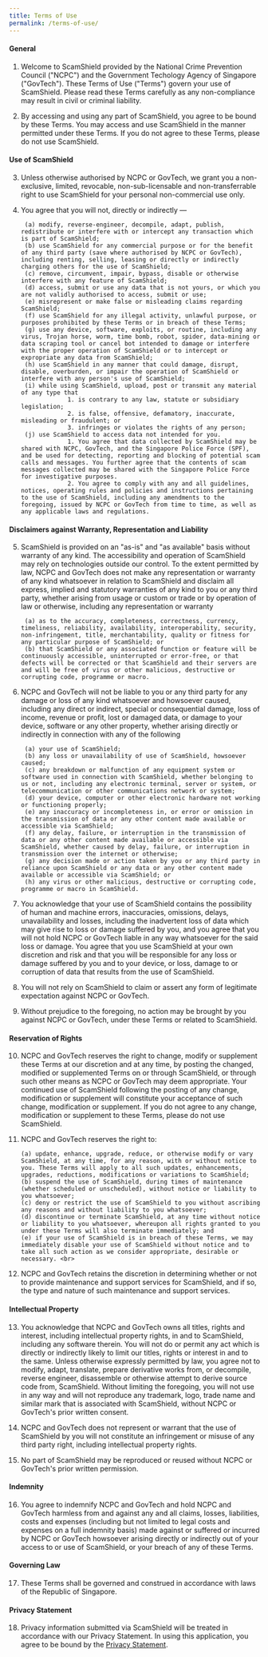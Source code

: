 ```yaml
---
title: Terms of Use
permalink: /terms-of-use/
---
```

#### General
1. Welcome to ScamShield provided by the National Crime Prevention Council ("NCPC") and the Government Techology Agency of Singapore ("GovTech"). These Terms of Use ("Terms") govern your use of ScamShield. Please read these Terms carefully as any non-compliance may result in civil or criminal liability.

2. By accessing and using any part of ScamShield, you agree to be bound by these Terms. You may access and use ScamShield in the manner permitted under these Terms. If you do not agree to these Terms, please do not use ScamShield.

#### Use of ScamShield
3. Unless otherwise authorised by NCPC or GovTech, we grant you a non-exclusive, limited, revocable, non-sub-licensable and non-transferrable right to use ScamShield for your personal non-commercial use only.

4. You agree that you will not, directly or indirectly —

		(a) modify, reverse-engineer, decompile, adapt, publish, redistribute or interfere with or intercept any transaction which is part of ScamShield;
		(b) use ScamShield for any commercial purpose or for the benefit of any third party (save where authorised by NCPC or GovTech), including renting, selling, leasing or directly or indirectly charging others for the use of ScamShield;
		(c) remove, circumvent, impair, bypass, disable or otherwise interfere with any feature of ScamShield;
		(d) access, submit or use any data that is not yours, or which you are not validly authorised to access, submit or use;
		(e) misrepresent or make false or misleading claims regarding ScamShield;
		(f) use ScamShield for any illegal activity, unlawful purpose, or purposes prohibited by these Terms or in breach of these Terms;
		(g) use any device, software, exploits, or routine, including any virus, Trojan horse, worm, time bomb, robot, spider, data-mining or data scraping tool or cancel bot intended to damage or interfere with the proper operation of ScamShield or to intercept or expropriate any data from ScamShield;
		(h) use ScamShield in any manner that could damage, disrupt, disable, overburden, or impair the operation of ScamShield or interfere with any person's use of ScamShield;
		(i) while using ScamShield, upload, post or transmit any material of any type that 
					1. is contrary to any law, statute or subsidiary legislation;
					2. is false, offensive, defamatory, inaccurate, misleading or fraudulent; or
					3. infringes or violates the rights of any person;  
		(j) use ScamShield to access data not intended for you.
					1. You agree that data collected by ScamShield may be shared with NCPC, GovTech, and the Singapore Police Force (SPF), and be used for detecting, reporting and blocking of potential scam calls and messages. You further agree that the contents of scam messages collected may be shared with the Singapore Police Force for investigative purposes.     
					2. You agree to comply with any and all guidelines, notices, operating rules and policies and instructions pertaining to the use of ScamShield, including any amendments to the foregoing, issued by NCPC or GovTech from time to time, as well as any applicable laws and regulations.
        
#### Disclaimers against Warranty, Representation and Liability

5. ScamShield is provided on an "as-is" and "as available" basis without warranty of any kind. The accessibility and operation of ScamShield may rely on technologies outside our control. To the extent permitted by law, NCPC and GovTech does not make any representation or warranty of any kind whatsoever in relation to ScamShield and disclaim all express, implied and statutory warranties of any kind to you or any third party, whether arising from usage or custom or trade or by operation of law or otherwise, including any representation or warranty
 
		(a) as to the accuracy, completeness, correctness, currency, timeliness, reliability, availability, interoperability, security, non-infringement, title, merchantability, quality or fitness for any particular purpose of ScamShield; or 
		(b) that ScamShield or any associated function or feature will be continuously accessible, uninterrupted or error-free, or that defects will be corrected or that ScamShield and their servers are and will be free of virus or other malicious, destructive or corrupting code, programme or macro.

6. NCPC and GovTech will not be liable to you or any third party for any damage or loss of any kind whatsoever and howsoever caused, including any direct or indirect, special or consequential damage, loss of income, revenue or profit, lost or damaged data, or damage to your device, software or any other property, whether arising directly or indirectly in connection with any of the following

		(a) your use of ScamShield;
		(b) any loss or unavailability of use of ScamShield, howsoever caused;
		(c) any breakdown or malfunction of any equipment system or software used in connection with ScamShield, whether belonging to us or not, including any electronic terminal, server or system, or telecommunication or other communications network or system;
		(d) your device, computer or other electronic hardware not working or functioning properly;
		(e) any inaccuracy or incompleteness in, or error or omission in the transmission of data or any other content made available or accessible via ScamShield;
		(f) any delay, failure, or interruption in the transmission of data or any other content made available or accessible via ScamShield, whether caused by delay, failure, or interruption in transmission over the internet or otherwise;
		(g) any decision made or action taken by you or any third party in reliance upon ScamShield or any data or any other content made available or accessible via ScamShield; or
		(h) any virus or other malicious, destructive or corrupting code, programme or macro in ScamShield.

7. You acknowledge that your use of ScamShield contains the possibility of human and machine errors, inaccuracies, omissions, delays, unavailability and losses, including the inadvertent loss of data which may give rise to loss or damage suffered by you, and you agree that you will not hold NCPC or GovTech liable in any way whatsoever for the said loss or damage. You agree that you use ScamShield at your own discretion and risk and that you will be responsible for any loss or damage suffered by you and to your device, or loss, damage to or corruption of data that results from the use of ScamShield.

8. You will not rely on ScamShield to claim or assert any form of legitimate expectation against NCPC or GovTech.

9. Without prejudice to the foregoing, no action may be brought by you against NCPC or GovTech, under these Terms or related to ScamShield.

#### Reservation of Rights
10. NCPC and GovTech reserves the right to change, modify or supplement these Terms at our discretion and at any time, by posting the changed, modified or supplemented Terms on or through ScamShield, or through such other means as NCPC or GovTech may deem appropriate. Your continued use of ScamShield following the posting of any change, modification or supplement will constitute your acceptance of such change, modification or supplement. If you do not agree to any change, modification or supplement to these Terms, please do not use ScamShield.

11. NCPC and GovTech reserves the right to:

		(a) update, enhance, upgrade, reduce, or otherwise modify or vary ScamShield, at any time, for any reason, with or without notice to you. These Terms will apply to all such updates, enhancements, upgrades, reductions, modifications or variations to ScamShield;
		(b) suspend the use of ScamShield, during times of maintenance (whether scheduled or unscheduled), without notice or liability to you whatsoever;
		(c) deny or restrict the use of ScamShield to you without ascribing any reasons and without liability to you whatsoever;
		(d) discontinue or terminate ScamShield, at any time without notice or liability to you whatsoever, whereupon all rights granted to you under these Terms will also terminate immediately; and
		(e) if your use of ScamShield is in breach of these Terms, we may immediately disable your use of ScamShield without notice and to take all such action as we consider appropriate, desirable or necessary. <br>

12. NCPC and GovTech retains the discretion in determining whether or not to provide maintenance and support services for ScamShield, and if so, the type and nature of such maintenance and support services.

#### Intellectual Property

13. You acknowledge that NCPC and GovTech owns all titles, rights and interest, including intellectual property rights, in and to ScamShield, including any software therein. You will not do or permit any act which is directly or indirectly likely to limit our titles, rights or interest in and to the same. Unless otherwise expressly permitted by law, you agree not to modify, adapt, translate, prepare derivative works from, or decompile, reverse engineer, disassemble or otherwise attempt to derive source code from, ScamShield. Without limiting the foregoing, you will not use in any way and will not reproduce any trademark, logo, trade name and similar mark that is associated with ScamShield, without NCPC or GovTech's prior written consent.

14. NCPC and GovTech does not represent or warrant that the use of ScamShield by you will not constitute an infringement or misuse of any third party right, including intellectual property rights.

15. No part of ScamShield may be reproduced or reused without NCPC or GovTech's prior written permission.

#### Indemnity

16. You agree to indemnify NCPC and GovTech and hold NCPC and GovTech harmless from and against any and all claims, losses, liabilities, costs and expenses (including but not limited to legal costs and expenses on a full indemnity basis) made against or suffered or incurred by NCPC or GovTech howsoever arising directly or indirectly out of your access to or use of ScamShield, or your breach of any of these Terms.

#### Governing Law

17. These Terms shall be governed and construed in accordance with laws of the Republic of Singapore.

#### Privacy Statement

18. Privacy information submitted via ScamShield will be treated in accordance with our Privacy Statement. In using this application, you agree to be bound by the [Privacy Statement](/privacy/).
